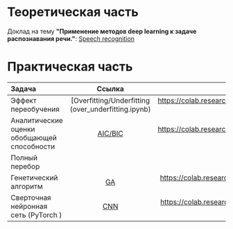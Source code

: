 Теоретическая часть  
====================
Доклад на тему **"Применение методов deep learning к задаче распознавания речи."**: 
 [Speech recognition](Презентация_Speech_recognition.pdf)


Практическая часть  
===================

| Задача                                            | Ссылка                                                        | GoogleColab  |
|:--------------------------------------------------|:--------------------------------------------------------------:|:-----------------------:|
| Эффект переобучения                               |    [Overfitting/Underfitting (over_underfitting.ipynb)|https://colab.research.google.com/drive/1TVawiim3wewnnnICsZ6ld5V68EvRMeM1?usp=sharing|
| Аналитические оценки обобщающей способности       |    [AIC/BIC](bic_aic.ipynb) | https://colab.research.google.com/drive/1TVawiim3wewnnnICsZ6ld5V68EvRMeM1?usp=sharing|
| Полный перебор                                    |           |                                                                            |
| Генетический алгоритм                             |      [GA](GA.ipynb)     | https://colab.research.google.com/drive/1jt-1VeZRALbRyKSNEMjFrjeyyOCKW-aZ?usp=sharing    |
| Сверточная нейронная сеть (PyTorch )              |      [CNN](CNN.ipynb)    |  https://colab.research.google.com/drive/1L00oJ0vkhNFfzzf1Ok9SeXPUud8lZF6g?usp=sharing  |
